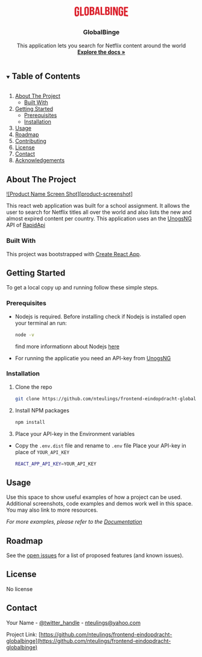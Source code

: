 <!-- PROJECT LOGO -->
<br />
<p align="center">
  <a href="https://github.com/nteulings/frontend-eindopdracht-globalbinge">
    <img src="src/assets/globalbing-logo.png" alt="Logo" width="150">
  </a>

  <h3 align="center">GlobalBinge</h3>

  <p align="center">
    This application lets you search for Netflix content around the world
    <br />
    <a href="https://github.com/nteulings/frontend-eindopdracht-globalbinge"><strong>Explore the docs »</strong></a>
 </p>

<!-- TABLE OF CONTENTS -->
<details open="open">
  <summary><h2 style="display: inline-block">Table of Contents</h2></summary>
  <ol>
    <li>
      <a href="#about-the-project">About The Project</a>
      <ul>
        <li><a href="#built-with">Built With</a></li>
      </ul>
    </li>
    <li>
      <a href="#getting-started">Getting Started</a>
      <ul>
        <li><a href="#prerequisites">Prerequisites</a></li>
        <li><a href="#installation">Installation</a></li>
      </ul>
    </li>
    <li><a href="#usage">Usage</a></li>
    <li><a href="#roadmap">Roadmap</a></li>
    <li><a href="#contributing">Contributing</a></li>
    <li><a href="#license">License</a></li>
    <li><a href="#contact">Contact</a></li>
    <li><a href="#acknowledgements">Acknowledgements</a></li>
  </ol>
</details>



<!-- ABOUT THE PROJECT -->
## About The Project

[![Product Name Screen Shot][product-screenshot]](https://example.com)

This react web application was built for a school assignment. 
It allows the user to search for Netflix titles all over the world 
and also lists the new and almost expired content per country. 
This application uses an the [UnogsNG](https://rapidapi.com/unogs/api/unogsng/) API of [RapidApi](https://rapidapi.com)


### Built With

This project was bootstrapped with [Create React App](https://github.com/facebook/create-react-app).


<!-- GETTING STARTED -->
## Getting Started

To get a local copy up and running follow these simple steps.

### Prerequisites
* Nodejs is required. Before installing check if Nodejs is installed
open your terminal an run:
  
    ```sh
    node -v
    ```
    find more informationn about Nodejs [here]( https://nodejs.org/en/ )


* For running the applicatie you need an API-key from [UnogsNG](https://rapidapi.com/unogs/api/unogsng/)

### Installation

1. Clone the repo
   ```sh
   git clone https://github.com/nteulings/frontend-eindopdracht-globalbinge.git
   ```
2. Install NPM packages
   ```sh
   npm install
   ```
3. Place your API-key in the Environment variables
   
* Copy the `.env.dist` file and rename to `.env` file 
  Place your API-key in place of `YOUR_API_KEY` 
   ```sh
   REACT_APP_API_KEY=YOUR_API_KEY
   ```


<!-- USAGE EXAMPLES -->
## Usage

Use this space to show useful examples of how a project can be used. Additional screenshots, code examples and demos work well in this space. You may also link to more resources.

_For more examples, please refer to the [Documentation](https://example.com)_



<!-- ROADMAP -->
## Roadmap

See the [open issues](https://github.com/nteulings/frontend-eindopdracht-globalbinge/issues) for a list of proposed features (and known issues).

<!-- LICENSE -->
## License

No license

<!-- CONTACT -->
## Contact

Your Name - [@twitter_handle](https://twitter.com/twitter_handle) - nteulings@yahoo.com

Project Link: [https://github.com/nteulings/frontend-eindopdracht-globalbinge](https://github.com/nteulings/frontend-eindopdracht-globalbinge)


<!-- MARKDOWN LINKS & IMAGES -->
<!-- https://www.markdownguide.org/basic-syntax/#reference-style-links -->
[contributors-shield]: https://img.shields.io/github/contributors/nteulings/repo.svg?style=for-the-badge
[contributors-url]: https://github.com/nteulings/repo/graphs/contributors
[forks-shield]: https://img.shields.io/github/forks/nteulings/repo.svg?style=for-the-badge
[forks-url]: https://github.com/nteulings/repo/network/members
[stars-shield]: https://img.shields.io/github/stars/nteulings/repo.svg?style=for-the-badge
[stars-url]: https://github.com/nteulings/repo/stargazers
[issues-shield]: https://img.shields.io/github/issues/nteulings/repo.svg?style=for-the-badge
[issues-url]: https://github.com/nteulings/repo/issues
[license-shield]: https://img.shields.io/github/license/nteulings/repo.svg?style=for-the-badge
[license-url]: https://github.com/nteulings/repo/blob/master/LICENSE.txt
[linkedin-shield]: https://img.shields.io/badge/-LinkedIn-black.svg?style=for-the-badge&logo=linkedin&colorB=555
[linkedin-url]: https://linkedin.com/in/nteulings
